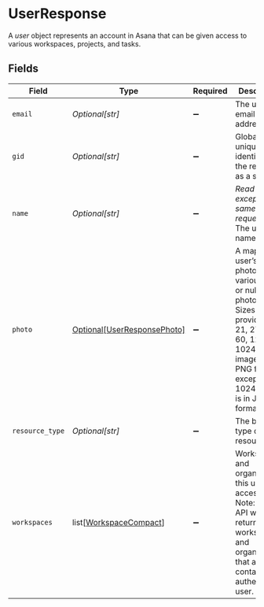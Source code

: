 # UserResponse

A *user* object represents an account in Asana that can be given access to various workspaces, projects, and tasks.


## Fields

| Field                                                                                                                                                                                                      | Type                                                                                                                                                                                                       | Required                                                                                                                                                                                                   | Description                                                                                                                                                                                                | Example                                                                                                                                                                                                    |
| ---------------------------------------------------------------------------------------------------------------------------------------------------------------------------------------------------------- | ---------------------------------------------------------------------------------------------------------------------------------------------------------------------------------------------------------- | ---------------------------------------------------------------------------------------------------------------------------------------------------------------------------------------------------------- | ---------------------------------------------------------------------------------------------------------------------------------------------------------------------------------------------------------- | ---------------------------------------------------------------------------------------------------------------------------------------------------------------------------------------------------------- |
| `email`                                                                                                                                                                                                    | *Optional[str]*                                                                                                                                                                                            | :heavy_minus_sign:                                                                                                                                                                                         | The user's email address.                                                                                                                                                                                  | gsanchez@example.com                                                                                                                                                                                       |
| `gid`                                                                                                                                                                                                      | *Optional[str]*                                                                                                                                                                                            | :heavy_minus_sign:                                                                                                                                                                                         | Globally unique identifier of the resource, as a string.                                                                                                                                                   | 12345                                                                                                                                                                                                      |
| `name`                                                                                                                                                                                                     | *Optional[str]*                                                                                                                                                                                            | :heavy_minus_sign:                                                                                                                                                                                         | *Read-only except when same user as requester*. The user’s name.                                                                                                                                           | Greg Sanchez                                                                                                                                                                                               |
| `photo`                                                                                                                                                                                                    | [Optional[UserResponsePhoto]](../../models/shared/userresponsephoto.md)                                                                                                                                    | :heavy_minus_sign:                                                                                                                                                                                         | A map of the user’s profile photo in various sizes, or null if no photo is set. Sizes provided are 21, 27, 36, 60, 128, and 1024. All images are in PNG format, except for 1024 (which is in JPEG format). |                                                                                                                                                                                                            |
| `resource_type`                                                                                                                                                                                            | *Optional[str]*                                                                                                                                                                                            | :heavy_minus_sign:                                                                                                                                                                                         | The base type of this resource.                                                                                                                                                                            | task                                                                                                                                                                                                       |
| `workspaces`                                                                                                                                                                                               | list[[WorkspaceCompact](../../models/shared/workspacecompact.md)]                                                                                                                                          | :heavy_minus_sign:                                                                                                                                                                                         | Workspaces and organizations this user may access.<br/>Note\: The API will only return workspaces and organizations that also contain the authenticated user.                                              |                                                                                                                                                                                                            |